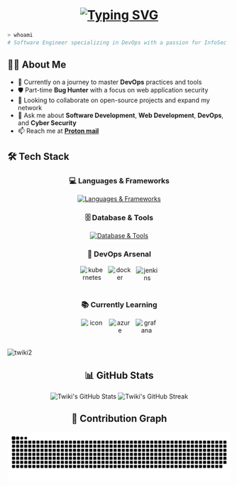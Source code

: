 # <div align="center">[![Typing SVG](https://readme-typing-svg.demolab.com?font=SDGlitchDemo&size=48&duration=1500&pause=550&color=14FF04&background=000000&center=true&vCenter=true&width=900&height=200&lines=Hello+%F0%9F%91%8B;I'm+Twiki;Software+Engineer+(DevOps);And+Infosec+enthusiast)](https://git.io/typing-svg)</div>

<div>
  
```bash
> whoami
# Software Engineer specializing in DevOps with a passion for InfoSec
```
</div>

## 👨‍💻 About Me

- 🔭 Currently on a journey to master **DevOps** practices and tools
- 🛡️ Part-time **Bug Hunter** with a focus on web application security
- 🤝 Looking to collaborate on open-source projects and expand my network
- 💬 Ask me about **Software Development**, **Web Development**, **DevOps**, and **Cyber Security**
- 📫 Reach me at **[Proton mail](mailto:twiki00@protonmail.com)**

## 🛠️ Tech Stack

<div align="center">

### 💻 Languages & Frameworks
[![Languages & Frameworks](https://skillicons.dev/icons?i=py,java,spring,cpp,go,js,nodejs,react,express,html,css,php,bash)](https://skillicons.dev)

### 🗄️ Database & Tools
[![Database & Tools](https://skillicons.dev/icons?i=mongodb,mysql,postgres,regex,git,github,linux,redhat,markdown,obsidian)](https://skillicons.dev)

### 🚀 DevOps Arsenal
<div style="display: flex; align-items: center; justify-content: center; gap: 10px;">
  <img src="https://techstack-generator.vercel.app/kubernetes-icon.svg" alt="kubernetes" width="53" style="width: 53px; height: 53px;" />
  <img src="https://techstack-generator.vercel.app/docker-icon.svg" alt="docker" width="53" style="width: 53px; height: 53px;" />
  <img src="https://skillicons.dev/icons?i=jenkins" alt="jenkins" width="50" height="50" />
</div>

### 📚 Currently Learning
<div style="display: flex; akign-items: center; justify-content: center; gap : 10px;">
<img src="https://techstack-generator.vercel.app/aws-icon.svg" alt="icon" width="53" style="width: 53px; height: 53px;" />
<img src="https://skillicons.dev/icons?i=azure" alt="azure" width="50" height="50" />
<img src="https://skillicons.dev/icons?i=grafana" alt="grafana" width="50" height="50" />
</div>

<p align="left"> <img src="https://komarev.com/ghpvc/?username=twiki2&label=profile%20views&color=0e756b&style=flat" alt="twiki2" /> </p>

## 📊 GitHub Stats

<div align="center">
  <img src="https://github-readme-stats.vercel.app/api?username=twiki2&show_icons=true&theme=radical" alt="Twiki's GitHub Stats" />
  <img src="https://github-readme-streak-stats.herokuapp.com/?user=twiki2&theme=radical" alt="Twiki's GitHub Streak" />
</div>

## 🐍 Contribution Graph

<picture>
  <source media="(prefers-color-scheme: dark)" srcset="https://raw.githubusercontent.com/twiki2/twiki2/output/github-contribution-grid-snake-dark.svg">
  <source media="(prefers-color-scheme: light)" srcset="https://raw.githubusercontent.com/twiki2/twiki2/output/github-contribution-grid-snake.svg">
  <img alt="github contribution grid snake animation" src="https://raw.githubusercontent.com/twiki2/twiki2/output/github-contribution-grid-snake.svg">
</picture>

<!--
<div align="center">
  
### 🤝 Let's Connect!
[![LinkedIn](https://img.shields.io/badge/LinkedIn-0077B5?style=for-the-badge&logo=linkedin&logoColor=white)](https://linkedin.com/)
[![Twitter](https://img.shields.io/badge/Twitter-1DA1F2?style=for-the-badge&logo=twitter&logoColor=white)](https://twitter.com/)
[![Discord](https://img.shields.io/badge/Discord-7289DA?style=for-the-badge&logo=discord&logoColor=white)](https://discord.com/)
</div>
-->
